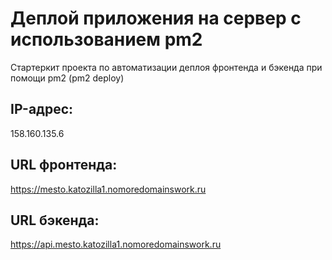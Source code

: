# Деплой приложения на сервер с использованием pm2

Стартеркит проекта по автоматизации деплоя фронтенда и бэкенда при помощи pm2 (pm2 deploy)

IP-адрес:
--
158.160.135.6

URL фронтенда:
--
https://mesto.katozilla1.nomoredomainswork.ru

URL бэкенда:
--
https://api.mesto.katozilla1.nomoredomainswork.ru
